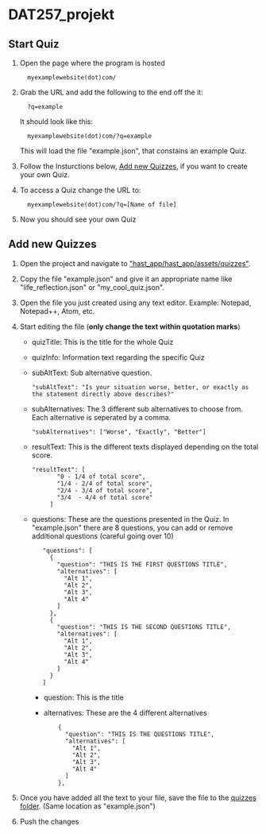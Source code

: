 # DAT257_projekt

## Start Quiz
1) Open the page where the program is hosted

         myexamplewebsite(dot)com/

2) Grab the URL and add the following to the end off the it:

         ?q=example
      It should look like this:

         myexamplewebsite(dot)com/?q=example

      This will load the file "example.json", that constains an example Quiz.

3) Follow the Insturctions below, [Add new Quizzes](#addQuiz), if you want to create your own Quiz.

4) To access a Quiz change the URL to:

         myexamplewebsite(dot)com/?q=[Name of file]

5) Now you should see your own Quiz

## Add new Quizzes <a name= "addQuiz"></a>
1) Open the project and navigate to ["hast_app/hast_app/assets/quizzes"](https://github.com/callec/DAT257_projekt/tree/ID14_multiple_quizzes/hast_app/hast_app/assets/quizzes).
2) Copy the file "example.json" and give it an appropriate name like "life_reflection.json" or "my_cool_quiz.json".
3) Open the file you just created using any text editor. Example: Notepad, Notepad++, Atom, etc.
4) Start editing the file (**only change the text within quotation marks**)
   * quizTitle: This is the title for the whole Quiz
   * quizInfo: Information text regarding the specific Quiz
   * subAltText: Sub alternative question.

         "subAltText": "Is your situation worse, better, or exactly as the statement directly above describes?"

   * subAlternatives: The 3 different sub alternatives to choose from. Each alternative is seperated by a comma.   

         "subAlternatives": ["Worse", "Exactly", "Better"]

   * resultText: This is the different texts displayed depending on the total score.



         "resultText": [      
                "0 - 1/4 of total score",
                "1/4 - 2/4 of total score",
                "2/4 - 3/4 of total score",
                "3/4  - 4/4 of total score"
              ]

   * questions: These are the questions presented in the Quiz. In "example.json" there are 8 questions, you can add or remove additional questions (careful going over 10)

            "questions": [
              {
                "question": "THIS IS THE FIRST QUESTIONS TITLE",
                "alternatives": [
                  "Alt 1",
                  "Alt 2",
                  "Alt 3",
                  "Alt 4"
                ]
              },
              {
                "question": "THIS IS THE SECOND QUESTIONS TITLE",
                "alternatives": [
                  "Alt 1",
                  "Alt 2",
                  "Alt 3",
                  "Alt 4"
                ]
              }
            ]
      * question: This is the title
      * alternatives: These are the 4 different alternatives

                {
                  "question": "THIS IS THE QUESTIONS TITLE",
                  "alternatives": [
                    "Alt 1",
                    "Alt 2",
                    "Alt 3",
                    "Alt 4"
                  ]
                },
  5) Once you have added all the text to your file, save the file to the [quizzes folder](https://github.com/callec/DAT257_projekt/tree/ID14_multiple_quizzes/hast_app/hast_app/assets/quizzes). (Same location as "example.json")
  
  6) Push the changes

